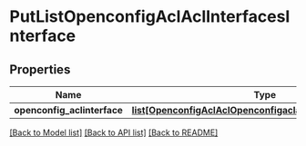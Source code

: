 # PutListOpenconfigAclAclInterfacesInterface

## Properties
Name | Type | Description | Notes
------------ | ------------- | ------------- | -------------
**openconfig_aclinterface** | [**list[OpenconfigAclAclOpenconfigaclaclInterfacesInterface]**](OpenconfigAclAclOpenconfigaclaclInterfacesInterface.md) |  | [optional] 

[[Back to Model list]](../README.md#documentation-for-models) [[Back to API list]](../README.md#documentation-for-api-endpoints) [[Back to README]](../README.md)


